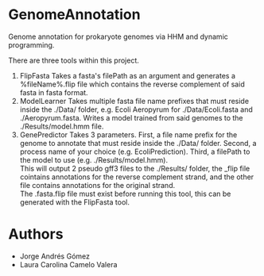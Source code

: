 # GenomeAnnotation
Genome annotation for prokaryote genomes via HHM and dynamic programming.

There are three tools within this project.
1) FlipFasta
Takes a fasta's filePath as an argument and generates a %fileName%.flip file which contains the reverse complement of said fasta in fasta format.
2) ModelLearner
Takes multiple fasta file name prefixes that must reside inside the ./Data/ folder, e.g. Ecoli Aeropyrum for ./Data/Ecoli.fasta and ./Aeropyrum.fasta. Writes a model trained from said genomes to the ./Results/model.hmm file.
3) GenePredictor
Takes 3 parameters. First, a file name prefix for the genome to annotate that must reside inside the ./Data/ folder. Second, a process name of your choice (e.g. EcoliPrediction). Third, a filePath to the model to use (e.g. ./Results/model.hmm). <br>
This will output 2 pseudo gff3 files to the ./Results/ folder, the _flip file cointains annotations for the reverse complement strand, and the other file contains annotations for the original strand. <br>
The .fasta.flip file must exist before running this tool, this can be generated with the FlipFasta tool. 

# Authors
* Jorge Andrés Gómez 
* Laura Carolina Camelo Valera
